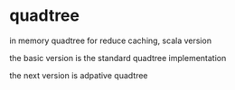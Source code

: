 # quadtree
in memory quadtree for reduce caching, scala version

the basic version is the standard quadtree implementation

the next version is adpative quadtree 
